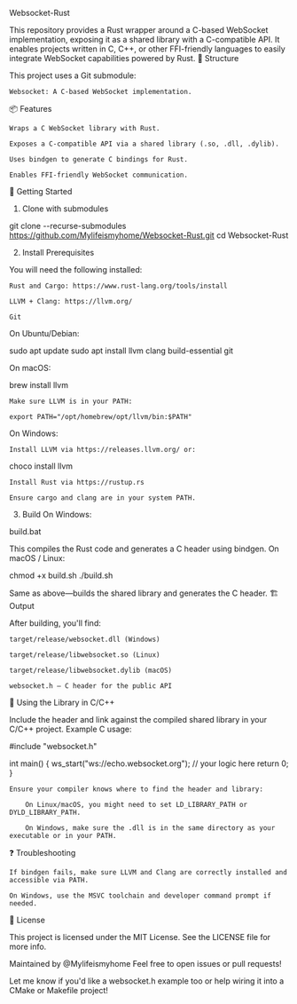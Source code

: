 Websocket-Rust

This repository provides a Rust wrapper around a C-based WebSocket implementation, exposing it as a shared library with a C-compatible API. It enables projects written in C, C++, or other FFI-friendly languages to easily integrate WebSocket capabilities powered by Rust.
🧩 Structure

This project uses a Git submodule:

    Websocket: A C-based WebSocket implementation.

📦 Features

    Wraps a C WebSocket library with Rust.

    Exposes a C-compatible API via a shared library (.so, .dll, .dylib).

    Uses bindgen to generate C bindings for Rust.

    Enables FFI-friendly WebSocket communication.

🚀 Getting Started
1. Clone with submodules

git clone --recurse-submodules https://github.com/Mylifeismyhome/Websocket-Rust.git
cd Websocket-Rust

2. Install Prerequisites

You will need the following installed:

    Rust and Cargo: https://www.rust-lang.org/tools/install

    LLVM + Clang: https://llvm.org/

    Git

On Ubuntu/Debian:

sudo apt update
sudo apt install llvm clang build-essential git

On macOS:

brew install llvm

    Make sure LLVM is in your PATH:

    export PATH="/opt/homebrew/opt/llvm/bin:$PATH"

On Windows:

    Install LLVM via https://releases.llvm.org/ or:

choco install llvm

    Install Rust via https://rustup.rs

    Ensure cargo and clang are in your system PATH.

3. Build
On Windows:

build.bat

This compiles the Rust code and generates a C header using bindgen.
On macOS / Linux:

chmod +x build.sh
./build.sh

Same as above—builds the shared library and generates the C header.
🏗️ Output

After building, you'll find:

    target/release/websocket.dll (Windows)

    target/release/libwebsocket.so (Linux)

    target/release/libwebsocket.dylib (macOS)

    websocket.h — C header for the public API

🔧 Using the Library in C/C++

Include the header and link against the compiled shared library in your C/C++ project.
Example C usage:

#include "websocket.h"

int main() {
    ws_start("ws://echo.websocket.org");
    // your logic here
    return 0;
}

    Ensure your compiler knows where to find the header and library:

        On Linux/macOS, you might need to set LD_LIBRARY_PATH or DYLD_LIBRARY_PATH.

        On Windows, make sure the .dll is in the same directory as your executable or in your PATH.

❓ Troubleshooting

    If bindgen fails, make sure LLVM and Clang are correctly installed and accessible via PATH.

    On Windows, use the MSVC toolchain and developer command prompt if needed.

📄 License

This project is licensed under the MIT License. See the LICENSE file for more info.

Maintained by @Mylifeismyhome
Feel free to open issues or pull requests!

Let me know if you'd like a websocket.h example too or help wiring it into a CMake or Makefile project!
